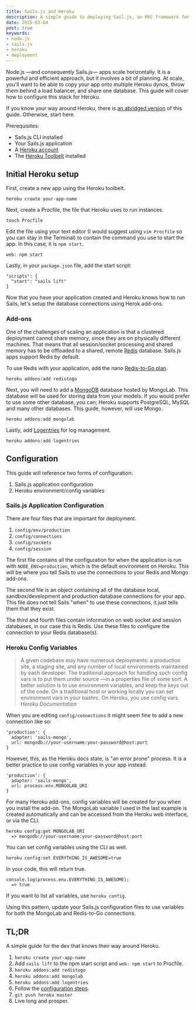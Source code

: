 ```yaml
---
title: Sails.js and Heroku
description: A simple guide to deploying Sail.js, an MVC framework for Node.js, to Heroku.
date: 2015-03-04
post: true
keywords:
- node.js
- sails.js
- heroku
- deployment
---
```


Node.js &mdash;and consequently Sails.js&mdash; apps scale horizontally. It is a powerful and efficient approach, but it involves a bit of planning. At scale, you'll want to be able to copy your app onto multiple Heroku dynos, throw them behind a load balancer, and share one database. This guide will cover how to configure this stack for Heroku.

If you know your way around Heroku, there is [an abridged version](#tl-dr) of this guide. Otherwise, start here.

Prerequisites:

- Sails.js CLI installed
- Your Sails.js application
- A [Heroku account](http://heroku.com)
- The [Heroku Toolbelt](https://toolbelt.heroku.com/) installed

## Initial Heroku setup

First, create a new app using the Heroku toolbelt.

```
heroku create your-app-name
```

Next, create a Procfile, the file that Heroku uses to run instances.

```
touch Procfile
```

Edit the file using your text editor (I would suggest using `vim Procfile` so you can stay in the Terminal) to contain the command you use to start the app. In this case, it is `npm start`.

```
web: npm start
```

Lastly, in your `package.json` file, add the start script:

```
"scripts": {
  "start": "sails lift"
}
```

Now that you have your application created and Heroku knows how to run Sails, let's setup the database connections using Herok add-ons.

### Add-ons

One of the challenges of scaling an application is that a clustered deployment cannot share memory, since they are on physically different machines. That means that all session/socket processing and shared memory has to be offloaded to a shared, remote [Redis](http://redis.io/) database. Sails.js apps support Redis by default.

To use Redis with your application, add the nano [Redis-to-Go plan](https://addons.heroku.com/redistogo#nano).

```
heroku addons:add redistogo
```

Next, you will need to add a [MongoDB](https://addons.heroku.com/mongolab#sandbox) database hosted by MongoLab. This database will be used for storing data from your models. If you would prefer to use some other database, you can; Heroku supports PostgreSQL, MySQL and many other databases. This guide, however, will use Mongo.

```
heroku addons:add mongolab
```

Lastly, add [Logentries](https://addons.heroku.com/logentries#tryit) for log management.

```
heroku addons:add logentries
```

## Configuration

This guide will reference two forms of configuration:

1. Sails.js application configuration
2. Heroku environment/config variables

### Sails.js Application Configuration

There are four files that are important for deployment.

1. `config/env/production`
2. `config/connections`
3. `config/sockets`
4. `config/session`

The first file contains all the configuration for when the application is run with `NODE_ENV=production`, which is the default environment on Heroku. This will be where you tell Sails to use the connections to your Redis and Mongo add-ons.

The second file is an object containing all of the database local, sandbox/development and production database connections for your app. This file does not tell Sails "when" to use these connections, it just tells them that they exist.

The third and fourth files contain information on web socket and session databases, in our case this is Redis. Use these files to configure the connection to your Redis database(s).

### Heroku Config Variables

> A given codebase may have numerous deployments: a production site, a staging site, and any number of local environments maintained by each developer. The traditional approach for handling such config vars is to put them under source &mdash;in a properties file of some sort. A better solution is to use environment variables, and keep the keys out of the code. On a traditional host or working locally you can set environment vars in your bashrc. On Heroku, you use config vars.
> <cite>Heroku Documentation</cite>

When you are editing `config/connections` it might seem fine to add a new connection like so:

```
'production': {
  adapter: 'sails-mongo',
  url: mongodb://your-username:your-password@host:port
}
```

However, this, as the Heroku docs state, is "an error prone" process. It is a better practice to use config variables in your app instead.

```
'production': {
  adapter: 'sails-mongo',
  url: process.env.MONGOLAB_URI
}
```

For many Heroku add-ons, config variables will be created for you when you install the add-on. The MongoLab variable I used in the last example is created automatically and can be accessed from the Heroku web interface, or via the CLI.

```
heroku config:get MONGOLAB_URI
  => mongodb://your-username:your-password@host:port
```

You can set config variables using the CLI as well.

```
heroku config:set EVERYTHING_IS_AWESOME=true
```

In your code, this will return true.

```
console.log(process.env.EVERYTHING_IS_AWESOME);
  => true
```

If you want to list all variables, use `heroku config`.

Using this pattern, update your Sails.js configuration files to use variables for both the MongoLab and Redis-to-Go connections.

## TL;DR

A simple guide for the dev that knows their way around Heroku.

1. `heroku create your-app-name`
2. Add `sails lift` to the npm start script and `web: npm start` to Procfile.
3. `heroku addons:add redistogo`
4. `heroku addons:add mongolab`
5. `heroku addons:add logentries`
6. Follow the [configuration steps](#configuration).
7. `git push heroku master`
8. Live long and prosper.
